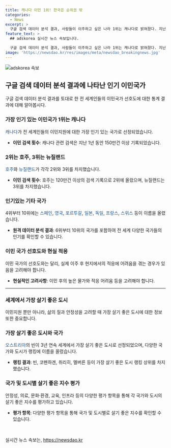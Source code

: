 ```yaml
---
title: 캐나다 이민 1위! 한국은 순위권 밖
categories:
  - News
excerpt: >
  구글 검색 데이터 분석 결과, 사람들이 이주하고 싶은 나라 1위는 캐나다로 밝혀졌다. 지난 1년 동안 150만건 이상의 캐나다 이민 검색이 이뤄졌으며, 호주와 뉴질랜드가 뒤를 이었다. 퍼스트 무브 인터내셔널은 캐나다 이민이 현실에서 적응에 어려움이 많다고 지적했으며, 밴쿠버와 토론토의 높은 물가로 이주민들이 고통받고 있는 것으로 나타났다. 또한, 미국은 높은 생활 물가와 이민 정서로 인해 10위권 밖으로 밀려났으며, 미국이 전 세계에서 가장 이민을 가고 싶은 나라였던 6년 전과는 대조적인 결과를 보였다. EIU의 조사에 따르면 캐나다와 호주는 살기 좋은 도시로 선정되었으나, 물가는 인프라에 부정적인 영향을 미친다고 설명했다.
feature_text: >
  ## adskorea 실시간 뉴스 속보입니다.

  구글 검색 데이터 분석 결과, 사람들이 이주하고 싶은 나라 1위는 캐나다로 밝혀졌다. 지난 1년 동안 150만건 이상의 캐나다 이민 검색이 이뤄졌으며, 호주와 뉴질랜드가 뒤를 이었다. 퍼스트 무브 인터내셔널은 캐나다 이민이 현실에서 적응에 어려움이 많다고 지적했으며, 밴쿠버와 토론토의 높은 물가로 이주민들이 고통받고 있는 것으로 나타났다. 또한, 미국은 높은 생활 물가와 이민 정서로 인해 10위권 밖으로 밀려났으며, 미국이 전 세계에서 가장 이민을 가고 싶은 나라였던 6년 전과는 대조적인 결과를 보였다. EIU의 조사에 따르면 캐나다와 호주는 살기 좋은 도시로 선정되었으나, 물가는 인프라에 부정적인 영향을 미친다고 설명했다.
image: 'https://newsdao.kr/res/images/meta/newsdao_breakingnews.jpg'
---
```


<p><img src="https://newsdao.kr/res/images/meta/newsdao_breakingnews.jpg" alt="adskorea 속보" /></p>

<h2 data-ke-size="size26">구글 검색 데이터 분석 결과에 나타난 인기 이민국가</h2>

<p data-ke-size="size16">구글 검색 데이터 분석 결과를 토대로 한 전 세계인들의 이민국가 선호도에 대한 통계 결과에 대해 알아봅시다.</p>

<h3>가장 인기 있는 이민국가 1위는 캐나다</h3>

<p><span style="color: #1a5490;">캐나다</span>가 전 세계인들의 이민지원에 대한 가장 인기 있는 국가로 선정되었습니다.</p>

<ul>
<li><b>이민 검색 횟수</b>: 캐나다 관련 검색은 지난 1년 동안 150만건 이상 기록되었습니다.</li>
</ul>

<h3>2위는 호주, 3위는 뉴질랜드</h3>

<p><span style="color: #1a5490;">호주</span>와 <span style="color: #1a5490;">뉴질랜드</span>가 각각 2위와 3위를 차지했습니다.</p>

<ul>
<li><b>이민 검색 횟수</b>: 호주는 120만건 이상의 검색 기록으로 2위에 올랐으며, 뉴질랜드는 3위를 차지했습니다.</li>
</ul>

<h3>인기있는 기타 국가</h3>

<p>4위부터 10위에는 <span style="color: #1a5490;">스페인</span>, <span style="color: #1a5490;">영국</span>, <span style="color: #1a5490;">포르투갈</span>, <span style="color: #1a5490;">일본</span>, <span style="color: #1a5490;">독일</span>, <span style="color: #1a5490;">프랑스</span>, <span style="color: #1a5490;">스위스</span> 등이 이름을 올렸습니다.</p>

<ul>
<li><b>원격 데이터 분석 결과</b>: 6위부터 10위의 국가를 포함하여 전 세계 다양한 국가들의 인기를 확인할 수 있습니다.</li>
</ul>

<h3>이민 국가 선호도와 현실 적응</h3>

<p>이민 국가의 선호도와는 달리, 실제 이주 후 현지에서의 적응에 어려움을 겪는 경우가 있음을 고려해야 합니다.</p>

<ul>
<li><b>현실적인 고려사항</b>: 이민 후의 높은 물가와 적응 어려움 등을 고려해야 합니다.</li>
</ul>

<hr>

<h3>세계에서 가장 살기 좋은 도시</h3>

<p>이민지원 뿐만 아니라, 삶의 질과 안정성을 고려할 때 가장 살기 좋은 도시에 대한 정보 또한 중요합니다.</p>

<h3>가장 살기 좋은 도시와 국가</h3>

<p><span style="color: #1a5490;">오스트리아</span>의 빈이 3년 연속 세계에서 가장 살기 좋은 도시로 선정되었으며, 다양한 국가와 도시가 랭킹에 이름을 올렸습니다.</p>

<ul>
<li><b>랭킹 결과</b>: 빈, 코펜하겐, 취리히, 멜버른 등이 가장 살기 좋은 도시 랭킹 상위를 차지했습니다.</li>
</ul>

<h3>국가 및 도시별 살기 좋은 지수 평가</h3>

<p>안정성, 의료, 문화·환경, 교육, 인프라 등의 다양한 평가 항목을 통해 각 국가와 도시의 살기 좋은 지수를 평가하고 있습니다.</p>

<ul>
<li><b>평가 항목</b>: 다양한 평가 항목을 통해 국가 및 도시별로 살기 좋은 지수를 확인할 수 있습니다.</li>
</ul>

<p data-ke-size="size16">&nbsp;</p>
실시간 뉴스 속보는, <a href="https://newsdao.kr" rel="dofollow">https://newsdao.kr</a>


